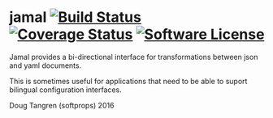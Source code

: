 # jamal [![Build Status](https://travis-ci.org/softprops/jamal.svg?branch=master)](https://travis-ci.org/softprops/jamal) [![Coverage Status](https://coveralls.io/repos/github/softprops/jamal/badge.svg?branch=master)](https://coveralls.io/github/softprops/jamal?branch=master) [![Software License](https://img.shields.io/badge/license-MIT-brightgreen.svg)](LICENSE)


Jamal provides a bi-directional interface for transformations between json and yaml documents.

This is sometimes useful for applications that need to be able to suport bilingual configuration interfaces.

Doug Tangren (softprops) 2016
